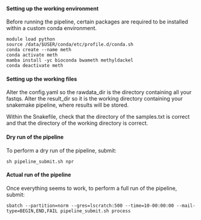 
#### Setting up the working environment

Before running the pipeline, certain packages are required to be installed within a custom conda environment.

```
module load python
source /data/$USER/conda/etc/profile.d/conda.sh
conda create --name meth
conda activate meth
mamba install -yc bioconda bwameth methyldackel
conda deactivate meth
```

#### Setting up the working files

Alter the config.yaml so the rawdata_dir is the directory containing all your fastqs.
Alter the result_dir so it is the working directory containing your snakemake pipeline, where results will be stored.

Within the Snakefile, check that the directory of the samples.txt is correct and that the directory of the working directory is correct.

#### Dry run of the pipeline

To perform a dry run of the pipeline, submit:

```
sh pipeline_submit.sh npr
```

#### Actual run of the pipeline

Once everything seems to work, to perform a full run of the pipeline, submit:

```
sbatch --partition=norm --gres=lscratch:500 --time=10-00:00:00 --mail-type=BEGIN,END,FAIL pipeline_submit.sh process
```
